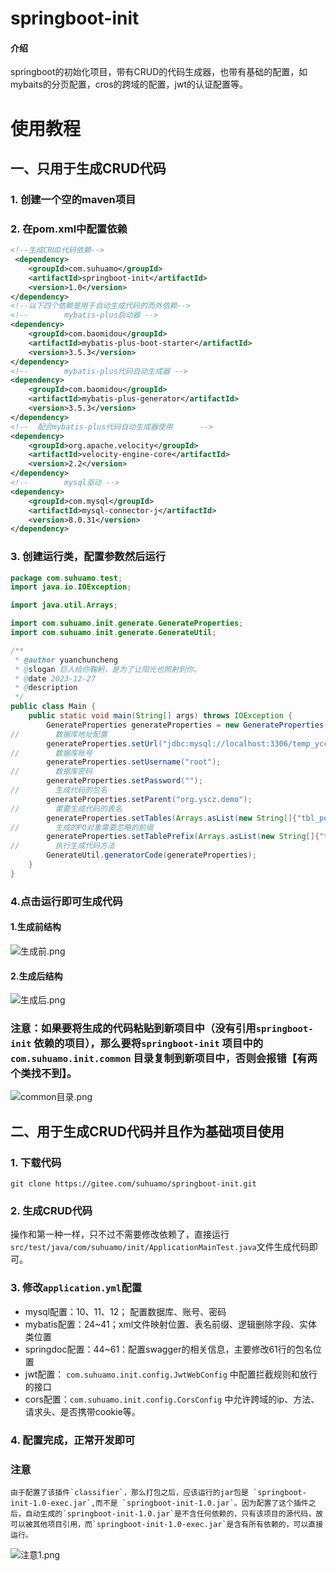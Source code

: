 # springboot-init

#### 介绍
springboot的初始化项目，带有CRUD的代码生成器，也带有基础的配置，如mybaits的分页配置，cros的跨域的配置，jwt的认证配置等。

# 使用教程
## 一、只用于生成CRUD代码
### 1. 创建一个空的maven项目
### 2. 在pom.xml中配置依赖
```xml
<!--生成CRUD代码依赖-->
 <dependency>
    <groupId>com.suhuamo</groupId>
    <artifactId>springboot-init</artifactId>
    <version>1.0</version>
</dependency>
<!--以下四个依赖是用于自动生成代码的而外依赖-->
<!--        mybatis-plus启动器 -->
<dependency>
    <groupId>com.baomidou</groupId>
    <artifactId>mybatis-plus-boot-starter</artifactId>
    <version>3.5.3</version>
</dependency>
<!--        mybatis-plus代码自动生成器 -->
<dependency>
    <groupId>com.baomidou</groupId>
    <artifactId>mybatis-plus-generator</artifactId>
    <version>3.5.3</version>
</dependency>
<!--  配合mybatis-plus代码自动生成器使用      -->
<dependency>
    <groupId>org.apache.velocity</groupId>
    <artifactId>velocity-engine-core</artifactId>
    <version>2.2</version>
</dependency>
<!--        mysql驱动 -->
<dependency>
    <groupId>com.mysql</groupId>
    <artifactId>mysql-connector-j</artifactId>
    <version>8.0.31</version>
</dependency>
```
### 3. 创建运行类，配置参数然后运行
```java
package com.suhuamo.test;
import java.io.IOException;

import java.util.Arrays;

import com.suhuamo.init.generate.GenerateProperties;
import com.suhuamo.init.generate.GenerateUtil;

/**
 * @author yuanchuncheng
 * @slogan 巨人给你鞠躬，是为了让阳光也照射到你。
 * @date 2023-12-27
 * @description
 */
public class Main {
    public static void main(String[] args) throws IOException {
        GenerateProperties generateProperties = new GenerateProperties();
//        数据库地址配置
        generateProperties.setUrl("jdbc:mysql://localhost:3306/temp_ycc?userUnicode=true&characterEncoding=utf8&serverTimezone=UTC&nullCatalogMeansCurrent=true");
//        数据库账号
        generateProperties.setUsername("root");
//        数据库密码
        generateProperties.setPassword("");
//        生成代码的包名
        generateProperties.setParent("org.yscz.demo");
//        需要生成代码的表名
        generateProperties.setTables(Arrays.asList(new String[]{"tbl_person"}));
//        生成的PO对象需要忽略的前缀
        generateProperties.setTablePrefix(Arrays.asList(new String[]{"tbl_"}));
//        执行生成代码方法
        GenerateUtil.generatorCode(generateProperties);
    }
}
```
### 4.点击运行即可生成代码
#### 1.生成前结构
![生成前.png](assert/img1.png)
#### 2.生成后结构
![生成后.png](assert/img2.png)

### 注意：如果要将生成的代码粘贴到新项目中（没有引用`springboot-init` 依赖的项目），那么要将`springboot-init` 项目中的 `com.suhuamo.init.common` 目录复制到新项目中，否则会报错【有两个类找不到】。
![common目录.png](assert/img3.png)


## 二、用于生成CRUD代码并且作为基础项目使用
### 1. 下载代码
```shell
git clone https://gitee.com/suhuamo/springboot-init.git
```
### 2. 生成CRUD代码
操作和第一种一样，只不过不需要修改依赖了，直接运行`src/test/java/com/suhuamo/init/ApplicationMainTest.java`文件生成代码即可。
### 3. 修改`application.yml`配置
- mysql配置：10、11、12； 配置数据库、账号、密码
- mybatis配置：24~41；xml文件映射位置、表名前缀、逻辑删除字段、实体类位置
- springdoc配置：44~61：配置swagger的相关信息，主要修改61行的包名位置
- jwt配置： `com.suhuamo.init.config.JwtWebConfig` 中配置拦截规则和放行的接口
- cors配置：`com.suhuamo.init.config.CorsConfig` 中允许跨域的ip、方法、请求头、是否携带cookie等。
### 4. 配置完成，正常开发即可

### 注意
    由于配置了该插件`classifier`，那么打包之后，应该运行的jar包是 `springboot-init-1.0-exec.jar`,而不是 `springboot-init-1.0.jar`。因为配置了这个插件之后，自动生成的`springboot-init-1.0.jar`是不含任何依赖的，只有该项目的源代码，故可以被其他项目引用，而`springboot-init-1.0-exec.jar`是含有所有依赖的，可以直接运行。
![注意1.png](assert/img4.png)